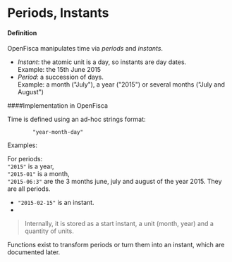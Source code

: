 # Periods, Instants

#### Definition
OpenFisca manipulates time via *periods* and *instants*.

- *Instant*: the atomic unit is a day, so instants are day dates.  
Example: the 15th June 2015
- *Period*: a succession of days.   
Example: a month ("July"), a year ("2015") or several months ("July and August")

####Implementation in OpenFisca

Time is defined using an ad-hoc strings format:  
            
            "year-month-day"

Examples:

For periods:  
`"2015"` is a year,   
`"2015-01"` is a month,  
`"2015-06:3"` are the 3 months june, july and august of the year 2015. They are all periods.
- `"2015-02-15"` is an instant.
-

>Internally, it is stored as a start instant, a unit (month, year) and a quantity of units.

Functions exist to transform periods or turn them into an instant, which are documented later.


